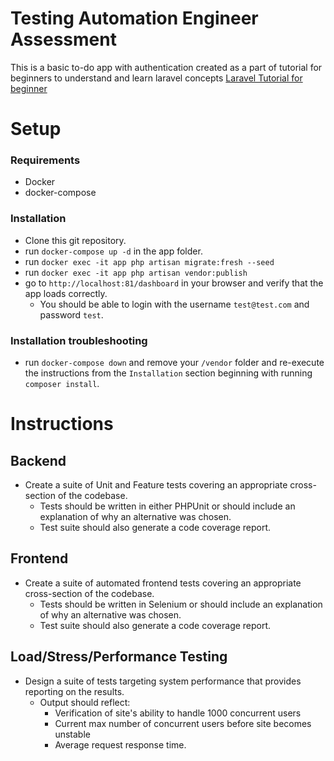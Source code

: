 # Testing Automation Engineer Assessment

This is a basic to-do app with authentication created as a part of tutorial for beginners to understand and learn laravel concepts
<a href="https://www.parthpatel.net/laravel-tutorial-for-beginner/" rel="dofollow">Laravel Tutorial for beginner</a>

# Setup
### Requirements
- Docker
- docker-compose

### Installation
- Clone this git repository.
- run `docker-compose up -d` in the app folder.
- run `docker exec -it app php artisan migrate:fresh --seed`
- run `docker exec -it app php artisan vendor:publish`
- go to `http://localhost:81/dashboard` in your browser and verify that the app loads correctly.
    - You should be able to login with the username `test@test.com` and password `test`.
    

### Installation troubleshooting
- run `docker-compose down` and remove your `/vendor` folder and re-execute the instructions from the `Installation` section beginning with running `composer install`.

# Instructions
## Backend
- Create a suite of Unit and Feature tests covering an appropriate cross-section of the codebase. 
    - Tests should be written in either PHPUnit or should include an explanation of why an alternative was chosen.
    - Test suite should also generate a code coverage report.
    
## Frontend
- Create a suite of automated frontend tests covering an appropriate cross-section of the codebase.
    - Tests should be written in Selenium or should include an explanation of why an alternative was chosen.
    - Test suite should also generate a code coverage report.

## Load/Stress/Performance Testing
- Design a suite of tests targeting system performance that provides reporting on the results.
    - Output should reflect:
        - Verification of site's ability to handle 1000 concurrent users
        - Current max number of concurrent users before site becomes unstable
        - Average request response time.
